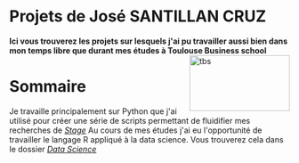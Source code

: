 # Projets de José SANTILLAN CRUZ

**Ici vous trouverez les projets sur lesquels j'ai pu travailler aussi bien dans mon temps libre que durant mes études à Toulouse Business school** <br>
<a href="https://www.tbs-education.fr/formation/grande-ecole/parcours/m1/?nab=0"><img src = "https://www.tbs-education.fr/content/themes/tbs_2019/src/img/static/logo-main-2022-fr.svg" style="float: right; height: 100px; width: 180px; display: inline" alt="tbs"/> </a>

# Sommaire

Je travaille principalement sur Python que j'ai utilisé pour créer une série de scripts permettant de fluidifier mes recherches de [*Stage*](https://github.com/j-santillan-cruz/projects/tree/main/stage)
Au cours de mes études j'ai eu l'opportunité de travailler le langage R appliqué à la data science. Vous trouverez cela dans le dossier [*Data Science*](https://github.com/j-santillan-cruz/projects/tree/main/data%20science)
